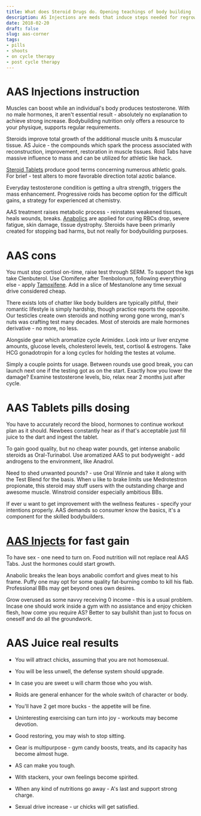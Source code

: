 ```yaml
---
title: What does Steroid Drugs do. Opening teachings of body building
description: AS Injections are meds that induce steps needed for regrowth, restoration or growing of the muscle, boost production of the brand-new muscle units or muscle tissue - be wiser, read and understand.
date: 2018-02-20
draft: false
slug: aas-corner
tags:
- pills
- shoots
- on cycle therapy
- post cycle therapy
---
```


# AAS Injections instruction

Muscles can boost while an individual's body produces testosterone. With no male hormones, it aren't essential result - absolutely no explanation to achieve strong increase. Bodybuilding nutrition only offers a resource to your physique, supports regular requirements.

Steroids improve total growth of the additional muscle units & muscular tissue. AS Juice - the compounds which spark the process associated with reconstruction, improvement, restoration in muscle tissues. Roid Tabs have massive influence to mass and can be utilized for athletic like hack.

[Steroid Tablets](https://georgeprof.github.io/post/anabolic-pills/) produce good terms concerning numerous athletic goals. For brief - test alters to more favorable direction total azotic balance.

Everyday testosterone condition is getting a ultra strength, triggers the mass enhancement. Progressive roids has become option for the difficult gains, a strategy for experienced at chemistry.

AAS treatment raises metabolic process - reinstates weakened tissues, heals wounds, breaks. [Anabolics](https://georgeprof.github.io/drugs-for-gym/) are applied for curing RBCs drop, severe fatigue, skin damage, tissue dystrophy. Steroids have been primarily created for stopping bad harms, but not really for bodybuilding purposes.



# AAS cons

You must stop cortisol on-time, raise test through SERM. To support the kgs take Clenbuterol. Use Clomifene after Trenbolonum, following everything else - apply [Tamoxifene](https://georgeprof.github.io/post/tamox-citrate/). Add in a slice of Mestanolone any time sexual drive considered cheap.

There exists lots of chatter like body builders are typically pitiful, their romantic lifestyle is simply hardship, though practice reports the opposite. Our testicles create own steroids and nothing wrong gone wrong, man's nuts was crafting test many decades. Most of steroids are male hormones derivative - no more, no less.

Alongside gear which aromatize cycle Arimidex. Look into ur liver enzyme amounts, glucose levels, cholesterol levels, test, cortisol & estrogens. Take HCG gonadotropin for a long cycles for holding the testes at volume.

Simply a couple points for usage. Between rounds use good break, you can launch next one if the testing got as on the start. Exactly how you lower the damage? Examine testosterone levels, bio, relax near 2 months just after cycle.



# AAS Tablets pills dosing

You have to accurately record the blood, hormones to continue workout plan as it should. Newbees constantly hear as if that's acceptable just fill juice to the dart and ingest the tablet.

To gain good quality, but no cheap water pounds, get intense anabolic steroids as Oral-Turinabol. Use aromatized AAS to put bodyweight - add androgens to the environment, like Anadrol.

Need to shed unwanted pounds? - use Oral Winnie and take it along with the Test Blend for the basis. When u like to brake limits use Medrotestron propionate, this steroid may stuff users with the outstanding charge and awesome muscle. Winstroid consider especially ambitious BBs.

If ever u want to get improvement with the wellness features - specify your intentions properly. AAS demands so consumer know the basics, it's a component for the skilled bodybuilders.



# [AAS Injects](https://georgeprof.github.io/post/shoots-for-bb/) for fast gain

To have sex - one need to turn on. Food nutrition will not replace real AAS Tabs. Just the hormones could start growth.

Anabolic breaks the lean boys anabolic comfort and gives meat to his frame. Puffy one may opt for some quality fat-burning combo to kill his flab. Professional BBs may get beyond ones own desires.

Grow overused as some navvy receiving 0 income - this is a usual problem. Incase one should work inside a gym with no assistance and enjoy chicken flesh, how come you require AS? Better to say bullshit than just to focus on oneself and do all the groundwork.



# AAS Juice real results

- You will attract chicks, assuming that you are not homosexual. 

- You will be less unwell, the defense system should upgrade. 

- In case you are sweet u will charm those who you wish. 

- Roids are general enhancer for the whole switch of character or body.

- You'll have 2 get more bucks - the appetite will be fine. 

- Uninteresting exercising can turn into joy - workouts may become devotion.

- Good restoring, you may wish to stop sitting.

- Gear is multipurpose - gym candy boosts, treats, and its capacity has become almost huge. 

- AS can make you tough. 

- With stackers, your own feelings become spirited.

- When any kind of nutritions go away - A's last and support strong charge. 

- Sexual drive increase - ur chicks will get satisfied.



































